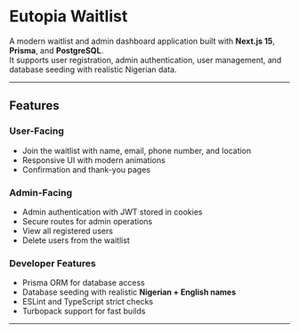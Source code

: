 # Eutopia Waitlist

A modern waitlist and admin dashboard application built with **Next.js 15**, **Prisma**, and **PostgreSQL**.  
It supports user registration, admin authentication, user management, and database seeding with realistic Nigerian data.

---

## Features

### User-Facing
- Join the waitlist with name, email, phone number, and location
- Responsive UI with modern animations
- Confirmation and thank-you pages

### Admin-Facing
- Admin authentication with JWT stored in cookies
- Secure routes for admin operations
- View all registered users
- Delete users from the waitlist

### Developer Features
- Prisma ORM for database access
- Database seeding with realistic **Nigerian + English names**
- ESLint and TypeScript strict checks
- Turbopack support for fast builds

---
